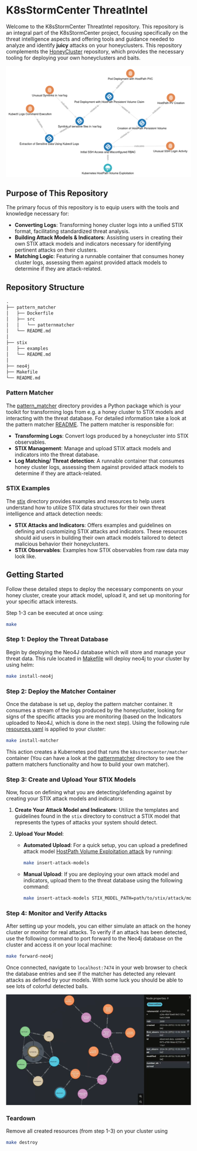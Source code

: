 # K8sStormCenter ThreatIntel

Welcome to the K8sStormCenter ThreatIntel repository. This repository is an integral part of the K8sStormCenter project, focusing specifically on the threat intelligence aspects and offering tools and guidance needed to analyze and identify **juicy** attacks on your honeyclusters. This repository complements the [HoneyCluster](https://github.com/k8sstormcenter/honeycluster) repository, which provides the necessary tooling for deploying your own honeyclusters and baits.

![Attack Tree](figures/stix-attack-tree.jpg)


## Purpose of This Repository
The primary focus of this repository is to equip users with the tools and knowledge necessary for:
- **Converting Logs**: Transforming honey cluster logs into a unified STIX format, facilitating standardized threat analysis.
- **Building Attack Models & Indicators**: Assisting users in creating their own STIX attack models and indicators necessary for identifying pertinent attacks on their clusters.
- **Matching Logic**: Featuring a runnable container that consumes honey cluster logs, assessing them against provided attack models to determine if they are attack-related.

## Repository Structure
```
.
├── pattern_matcher
│   ├── Dockerfile
│   ├── src
│   │   └── patternmatcher
│   └── README.md
│
├── stix
│   ├── examples
│   └── README.md
│
├── neo4j
├── Makefile
└── README.md
```

### Pattern Matcher
The [pattern_matcher](./pattern_matcher) directory provides a Python package which is your toolkit for transforming logs from e.g. a honey cluster to STIX models and interacting with the threat database. For detailed information take a look at the pattern matcher [README](./pattern_matcher/README.md). The pattern matcher is responsible for:

- **Transforming Logs**: Convert logs produced by a honeycluster into STIX observables.
- **STIX Management**: Manage and upload STIX attack models and indicators into the threat database.
- **Log Matching/ Threat detection**: A runnable container that consumes honey cluster logs, assessing them against provided attack models to determine if they are attack-related.

### STIX Examples
The [stix](./stix) directory provides examples and resources to help users understand how to utilize STIX data structures for their own threat intelligence and attack detection needs:
- **STIX Attacks and Indicators**: Offers examples and guidelines on defining and customizing STIX attacks and indicators. These resources should aid users in building their own attack models tailored to detect malicious behavior  their honeyclusters.
- **STIX Observables**: Examples how STIX observables from raw data may look like.



## Getting Started
Follow these detailed steps to deploy the necessary components on your honey cluster, create your attack model, upload it, and set up monitoring for your specific attack interests.

Step 1-3 can be executed at once using:
```bash
make
```


### Step 1: Deploy the Threat Database
Begin by deploying the Neo4J database which will store and manage your threat data. This rule located in [Makefile](./Makefile) will deploy neo4j to your cluster by using helm:

```bash
make install-neo4j
```

### Step 2: Deploy the Matcher Container
Once the database is set up, deploy the pattern matcher container. It consumes a stream of the logs produced by the honeycluster, looking for signs of the specific attacks you are monitoring (based on the Indicators uploaded to Neo4J, which is done in the next step). Using the following rule [resources.yaml](./pattern_matcher/resources.yaml) is applied to your cluster:

```bash
make install-matcher
```
This action creates a Kubernetes pod that runs the `k8sstormcenter/matcher` container (You can have a look at the [patternmatcher](./pattern_matcher) directory to see the pattern matchers functionality and how to build your own matcher).


### Step 3: Create and Upload Your STIX Models
Now, focus on defining what you are detecting/defending against by creating your STIX attack models and indicators:

1. **Create Your Attack Model and Indicators**: Utilize the templates and guidelines found in the `stix` directory to construct a STIX model that represents the types of attacks your system should detect.

2. **Upload Your Model**:
   - **Automated Upload**: For a quick setup, you can upload a predefined attack model [HostPath Volume Exploitation attack](./stix/examples/stix-attack-model.json) by running:
     ```bash
     make insert-attack-models
     ```
   - **Manual Upload**: If you are deploying your own attack model and indicators, upload them to the threat database using the following command:
     ```bash
     make insert-attack-models STIX_MODEL_PATH=path/to/stix/attack/model.json
     ```

### Step 4: Monitor and Verify Attacks
After setting up your models, you can either simulate an attack on the honey cluster or monitor for real attacks. To verify if an attack has been detected, use the following command to port forward to the Neo4j database on the cluster and access it on your local machine:
  ```bash
  make forward-neo4j
  ```
Once connected, navigate to `localhost:7474` in your web browser to check the database entries and see if the matcher has detected any relevant attacks as defined by your models. With some luck you should be able to see lots of colorful detected balls.

[![Detection](./figures/log-detection.png)](https://drive.google.com/file/d/1RfPr_7RmXDlU22-l7ZFoMnWJKloP0VpG/view?usp=sharing)


### Teardown
Remove all created resources (from step 1-3) on your cluster using

```bash
make destroy
```
